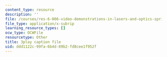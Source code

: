 ```yaml
---
content_type: resource
description: ''
file: /courses/res-6-006-video-demonstrations-in-lasers-and-optics-spring-2008/ddd1122c99fa6b4d89b2fd8cee1f952f_zD6tTb74KdU.srt
file_type: application/x-subrip
learning_resource_types: []
ocw_type: OCWFile
resourcetype: Other
title: 3play caption file
uid: ddd1122c-99fa-6b4d-89b2-fd8cee1f952f
---
```

